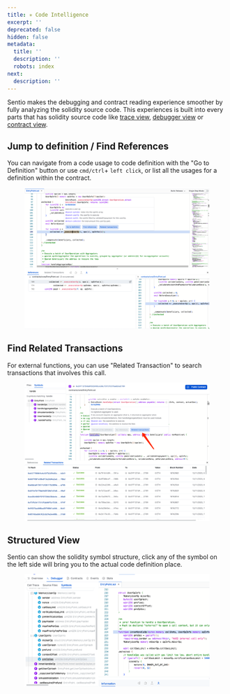 ```yaml
---
title: ✳ Code Intelligence
excerpt: ''
deprecated: false
hidden: false
metadata:
  title: ''
  description: ''
  robots: index
next:
  description: ''
---
```

Sentio makes the debugging and contract reading experience smoother by fully analyzing the solidity source code. This experiences is built into every parts that has solidity source code like [trace view](trace-view), [debugger view](debugger/) or [contract view](transaction-info#contract-code-explorer).

## Jump to definition / Find References

You can navigate from a code usage to code definition with the "Go to Definition" button or use `cmd/ctrl`+ `left click`, or list all the usages for a definition within the contract.

<figure>
  <img src="https://raw.githubusercontent.com/sentioxyz/docs/main/.gitbook/assets/image (34).png" alt="" />
  <figcaption></figcaption>
</figure>

## Find Related Transactions

For external functions, you can use "Related Transaction" to search transactions that involves this call.

<figure>
  <img src="https://raw.githubusercontent.com/sentioxyz/docs/main/.gitbook/assets/image (37).png" alt="" />
  <figcaption></figcaption>
</figure>

## Structured View

Sentio can show the solidity symbol structure, click any of the symbol on the left side will bring you to the actual code definition place.

<figure>
  <img src="https://raw.githubusercontent.com/sentioxyz/docs/main/.gitbook/assets/image (36).png" alt="" />
  <figcaption></figcaption>
</figure>